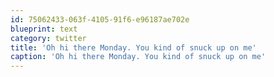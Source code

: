 ```yaml
---
id: 75062433-063f-4105-91f6-e96187ae702e
blueprint: text
category: twitter
title: 'Oh hi there Monday. You kind of snuck up on me'
caption: 'Oh hi there Monday. You kind of snuck up on me'
---
```

